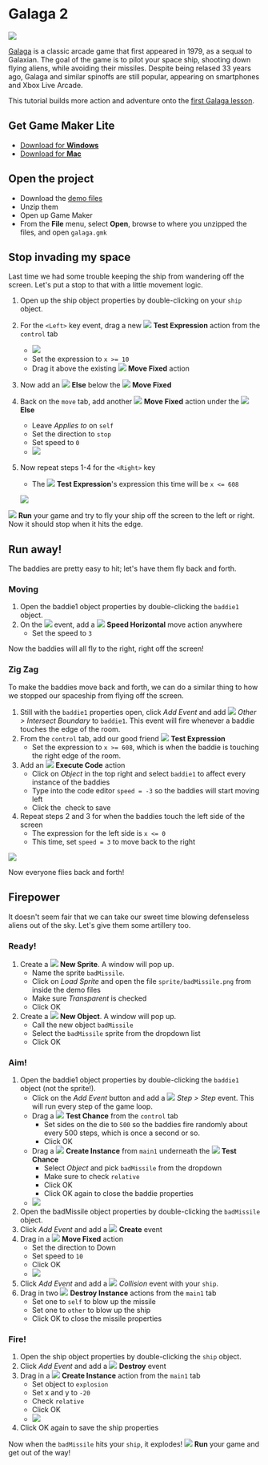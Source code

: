 # Galaga 2

![](http://upload.wikimedia.org/wikipedia/en/thumb/2/2a/Galaga.png/220px-Galaga.png)

[Galaga](http://en.wikipedia.org/wiki/Galaga) is a classic arcade game that
first appeared in 1979, as a sequal to Galaxian. The goal of the game is to
pilot your space ship, shooting down flying aliens, while avoiding their
missiles. Despite being relased 33 years ago, Galaga and similar spinoffs are
still popular, appearing on smartphones and Xbox Live Arcade.

This tutorial builds more action and adventure onto the
[first Galaga lesson](https://github.com/cameronmcefee/Lesson-Plans/blob/master/galaga/galaga.md).


## Get Game Maker Lite

* [Download for **Windows**](http://www.yoyogames.com/gamemaker/windows)
* [Download for **Mac**](http://www.yoyogames.com/gamemaker/mac)

## Open the project

* Download the [demo files](https://github.com/kristjan/Lesson-Plans/blob/galaga_part_deux/galaga-2/demo-files.zip?raw=true)
* Unzip them
* Open up Game Maker
* From the **File** menu, select **Open**, browse to where you unzipped the files,
  and open `galaga.gmk`

## Stop invading my space

Last time we had some trouble keeping the ship from wandering off the screen.
Let's put a stop to that with a little movement logic.

1. Open up the ship object properties by double-clicking on your `ship` object.
1. For the `<Left>` key event, drag a new
   ![](https://github.com/downloads/kristjan/Lesson-Plans/test-expression.png)
   **Test Expression** action from the `control` tab
    * ![](https://github.com/downloads/kristjan/Lesson-Plans/test-expression-location.png)
    * Set the expression to `x >= 10`
    * Drag it above the existing
      ![](https://github.com/downloads/kristjan/Lesson-Plans/move-fixed.png) **Move
      Fixed** action
1. Now add an ![](https://github.com/downloads/kristjan/Lesson-Plans/else.png)
   **Else** below the
   ![](https://github.com/downloads/kristjan/Lesson-Plans/move-fixed.png) **Move
   Fixed**
1. Back on the `move` tab, add another
   ![](https://github.com/downloads/kristjan/Lesson-Plans/move-fixed.png) **Move
   Fixed** action under the
   ![](https://github.com/downloads/kristjan/Lesson-Plans/else.png) **Else**
    * Leave _Applies to_ on `self`
    * Set the direction to `stop`
    * Set speed to `0`
    * ![](https://github.com/downloads/kristjan/Lesson-Plans/no-moving.png)
1. Now repeat steps 1-4 for the `<Right>` key
    * The
   ![](https://github.com/downloads/kristjan/Lesson-Plans/test-expression.png)
   **Test Expression**'s expression this time will be `x <= 608`

    ![](https://github.com/downloads/kristjan/Lesson-Plans/stop-at-boundary.png)

![](https://github.com/downloads/kristjan/Lesson-Plans/run.png) **Run** your
game and try to fly your ship off the screen to the left or right. Now it should
stop when it hits the edge.

## Run away!

The baddies are pretty easy to hit; let's have them fly back and forth.

### Moving

1. Open the baddie1 object properties by double-clicking the `baddie1` object.
1. On the ![](https://github.com/downloads/kristjan/Lesson-Plans/create.png)
   event, add a
   ![](https://github.com/downloads/kristjan/Lesson-Plans/speed-horizontal.png)
   **Speed Horizontal** move action anywhere
    * Set the speed to `3`

Now the baddies will all fly to the right, right off the screen!

### Zig Zag

To make the baddies move back and forth, we can do a similar thing to how we
stopped our spaceship from flying off the screen.

1. Still with the `baddie1` properties open, click _Add Event_ and add
   ![](https://github.com/downloads/kristjan/Lesson-Plans/intersect-boundary.png)
   _Other > Intersect Boundary_ to `baddie1`. This event will fire whenever a
   baddie touches the edge of the room.
1. From the `control` tab, add our good friend
   ![](https://github.com/downloads/kristjan/Lesson-Plans/test-expression.png)
   **Test Expression**
    * Set the expression to `x >= 608`, which is when the baddie is touching the
     right edge of the room.
1. Add an
   ![](https://github.com/downloads/kristjan/Lesson-Plans/execute-code.png)
   **Execute Code** action
    * Click on _Object_ in the top right and select `baddie1` to affect every
      instance of the baddies
    * Type into the code editor `speed = -3` so the baddies will start moving
      left
    * Click the ![]() check to save
1. Repeat steps 2 and 3 for when the baddies touch the left side of the screen
    * The expression for the left side is `x <= 0`
    * This time, set `speed = 3` to move back to the right

![](https://github.com/downloads/kristjan/Lesson-Plans/boundary-logic.png)


Now everyone flies back and forth!

## Firepower

It doesn't seem fair that we can take our sweet time blowing defenseless aliens
out of the sky. Let's give them some artillery too.

### Ready!

1. Create a
   ![](https://github.com/downloads/kristjan/Lesson-Plans/new-sprite.png)
   **New Sprite**. A window will pop up.
    * Name the sprite `badMissile`.
    * Click on _Load Sprite_ and open the file `sprite/badMissile.png` from
      inside the demo files
    * Make sure _Transparent_ is checked
    * Click OK
1. Create a
   ![](https://github.com/downloads/kristjan/Lesson-Plans/new-object.png)
   **New Object**. A window will pop up.
    * Call the new object `badMissile`
    * Select the `badMissile` sprite from the dropdown list
    * Click OK

### Aim!

1. Open the baddie1 object properties by double-clicking the `baddie1` object
   (not the sprite!).
    * Click on the _Add Event_ button and add a
      ![](https://github.com/downloads/kristjan/Lesson-Plans/step.png) _Step >
      Step_ event. This will run every step of the game loop.
    * Drag a
      ![](https://github.com/downloads/kristjan/Lesson-Plans/test-chance.png)
      **Test Chance** from the `control` tab
        * Set sides on the die to `500` so the baddies fire randomly about every
          500 steps, which is once a second or so.
        * Click OK
    * Drag a
      ![](https://github.com/downloads/kristjan/Lesson-Plans/create-instance.png)
      **Create Instance** from `main1` underneath the
      ![](https://github.com/downloads/kristjan/Lesson-Plans/test-chance.png)
      **Test Chance**
        * Select _Object_ and pick `badMissile` from the dropdown
        * Make sure to check `relative`
        * Click OK
        * Click OK again to close the baddie properties
    * ![](https://github.com/downloads/kristjan/Lesson-Plans/create-bad-missile.png)
1. Open the badMissile object properties by double-clicking the `badMissile`
   object.
1. Click _Add Event_ and add a
   ![](https://github.com/downloads/kristjan/Lesson-Plans/create.png) **Create**
   event
1. Drag in a
   ![](https://github.com/downloads/kristjan/Lesson-Plans/move-fixed.png)
   **Move Fixed** action
    * Set the direction to Down
    * Set speed to `10`
    * Click OK
    * ![](https://github.com/downloads/kristjan/Lesson-Plans/bad-missile-properties.png)
1. Click _Add Event_ and add a
   ![](https://github.com/downloads/kristjan/Lesson-Plans/collision.png)
   _Collision_ event with your `ship`.
1. Drag in two
   ![](https://github.com/downloads/kristjan/Lesson-Plans/destroy-instance.png)
   **Destroy Instance** actions from the `main1` tab
    * Set one to `self` to blow up the missile
    * Set one to `other` to blow up the ship
    * Click OK to close the missile properties

### Fire!

1. Open the ship object properties by double-clicking the `ship` object.
1. Click _Add Event_ and add a
   ![](https://github.com/downloads/kristjan/Lesson-Plans/destroy.png)
   **Destroy** event
1. Drag in a
   ![](https://github.com/downloads/kristjan/Lesson-Plans/create-instance.png)
   **Create Instance** action from the `main1` tab
    * Set object to `explosion`
    * Set x and y to `-20`
    * Check `relative`
    * Click OK
    * ![](https://github.com/downloads/kristjan/Lesson-Plans/destroy-ship.png)
1. Click OK again to save the ship properties

Now when the `badMissile` hits your `ship`, it explodes!
![](https://github.com/downloads/kristjan/Lesson-Plans/run.png) **Run** your
game and get out of the way!
